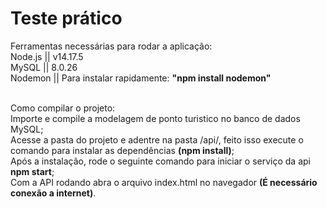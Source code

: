 # Teste prático

Ferramentas necessárias para rodar a aplicação: <br>
Node.js || v14.17.5 <br>
MySQL || 8.0.26 <br>
Nodemon || Para instalar rapidamente: __"npm install nodemon"__ <br><br>

Como compilar o projeto: <br>
Importe e compile a modelagem de ponto turistico no banco de dados MySQL; <br>
Acesse a pasta do projeto e adentre na pasta /api/, feito isso execute o comando para instalar as dependências __(npm install)__; <br>
Após a instalação, rode o seguinte comando para iniciar o serviço da api __npm start__; <br>
Com a API rodando abra o arquivo index.html no navegador __(É necessário conexão a internet)__.



